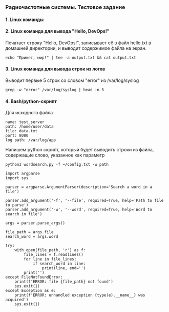 ### Радиочастотные системы. Тестовое задание

#### 1. Linux команды 

#### 2. Linux команда для вывода "Hello, DevOps!"
Печатает строку "Hello, DevOps!", записывает её в файл hello.txt в домашней директории, и выводит содержимое 
файла на экран.

```echo "Привет, мир!" | tee -a output.txt && cat output.txt```

#### 3. Linux команда для вывода строк из логов
Выводит первые 5 строк со словом "error" из /var/log/syslog

```grep -w "error" /var/log/syslog | head -n 5```

#### 4. Bash/python-скрипт

Для исходного файла

```
name: test_server
path: /home/user/data
file: data.txt
port: 8080
log path: /var/log/app
```

Напишем python скрипт, который будет выводить строки из файла, содержащие слово, указанное как параметр

``python3 wordsearch.py -f ~/config.txt -w path``

```
import argparse
import sys

parser = argparse.ArgumentParser(description='Search a word in a file')

parser.add_argument('-f', '--file', required=True, help='Path to file to parse')
parser.add_argument('-w', '--word', required=True, help='Word to search in file')

args = parser.parse_args()

file_path = args.file
search_word = args.word

try:
    with open(file_path, 'r') as f:
        file_lines = f.readlines()
        for line in file_lines:
            if search_word in line:
                print(line, end='')
        print('')
except FileNotFoundError:
    print(f'ERROR: file {file_path} not found')
    sys.exit(1)
except Exception as e:
    print(f'ERROR: unhandled exception {type(e).__name__} was acquired')
    sys.exit(1)

```